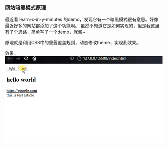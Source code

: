 ### 网站暗黑模式原理

最近看 learn-x-in-y-minutes 的demo，发现它有一个暗黑模式很有意思。好像最近好多的网站都添加了这个功能啊。
虽然不知道它是如何实现的，但是我这里有了个思路，简单写了一个demo，就酱~

原理就是利用CSS中的重叠覆盖规则，动态修改theme，实现此效果。

效果：
![demo](assets/demo.gif)